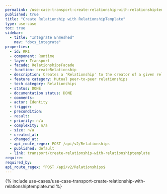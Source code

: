 ```yaml
---
permalink: /use-case-transport-create-relationship-with-relationshiptemplate
published: true
title: "Create Relationship with RelationshipTemplate"
type: use-case
toc: true
sidebar:
  - title: "Integrate Enmeshed"
    nav: "docs_integrate"
properties:
  - id: RR1
  - component: Runtime
  - layer: Transport
  - facade: RelationshipsFacade
  - function: createRelationship
  - description: Creates a 'Relationship' to the creator of a given relationshipTemplateId. The 'RelationshipTemplate' of the given 'relationshipTemplateId' must come from another identity and must be loaded by 'POST /RelationshipTemplates/Peer' first.
  - feature category: Mutual peer-to-peer relationships
  - tech category: Relationships
  - status: DONE
  - documentation status: DONE
  - comments:
  - actor: Identity
  - trigger:
  - precondition:
  - result:
  - priority: n/a
  - complexity: n/a
  - size: n/a
  - created_at:
  - changed_at:
  - api_route_regex: POST /api/v2/Relationships
  - published: default
  - link: transport/create-relationship-with-relationshiptemplate
require:
required_by:
api_route_regex: ^POST /api/v2/Relationships$
---
```


{% include use-cases/use-case-transport-create-relationship-with-relationshiptemplate.md %}
